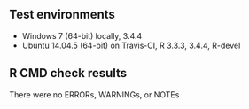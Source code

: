 ## Test environments

* Windows 7 (64-bit) locally, 3.4.4
* Ubuntu 14.04.5 (64-bit) on Travis-CI, R 3.3.3, 3.4.4, R-devel

## R CMD check results

There were no ERRORs, WARNINGs, or NOTEs
